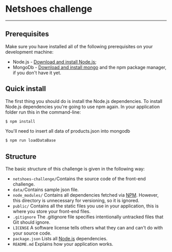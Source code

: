 # Netshoes challenge
--------------------

## Prerequisites

Make sure you have installed all of the following prerequisites on your development machine:

* Node.js - [Download and install Node.js](https://nodejs.org/en/download/);
* MongoDb - [Download and install mongo](https://docs.mongodb.com/manual/installation/) and the npm package manager, if you don't have it yet.

## Quick install

The first thing you should do is install the Node.js dependencies. To install Node.js dependencies you're going to use npm again. In your application folder run this in the command-line:

```bash
$ npm install
```

You'll need to insert all data of products.json into mongodb

```bash
$ npm run loadDataBase
```

## Structure

The basic structure of this challenge is given in the following way:

* `netshoes-challenge/`Contains the source code of the front-end challenge.
* `data/`Contains sample json file.
* `node_modules/` Contains all dependencies fetched via [NPM](https://www.npmjs.org/). However, this directory is unnecessary for versioning, so it is ignored.
* `public/` Contains all the static files you use in your application, this is where you store your front-end files.
* `.gitignore` The .gitignore file specifies intentionally untracked files that Git should ignore.
* `LICENSE` A software license tells others what they can and can't do with your source code.
* `package.json` Lists all [Node.js](http://nodejs.org/) dependencies.
* `README.md` Explains how your application works.
